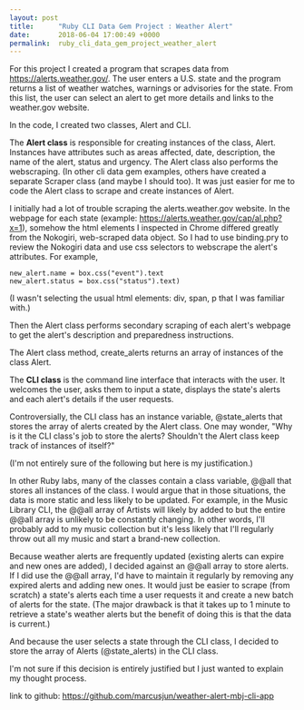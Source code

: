 ```yaml
---
layout: post
title:      "Ruby CLI Data Gem Project : Weather Alert"
date:       2018-06-04 17:00:49 +0000
permalink:  ruby_cli_data_gem_project_weather_alert
---
```



For this project I created a program that scrapes data from https://alerts.weather.gov/. The user enters a U.S. state and the program returns a list of weather watches, warnings or advisories for the state. From this list, the user can select an alert to get more details and links to the weather.gov website.

In the code, I created two classes, Alert and CLI. 

The **Alert class** is responsible for creating instances of the class, Alert. Instances have attributes such as areas affected, date, description, the name of the alert, status and urgency. The Alert class also performs the webscraping. (In other cli data gem examples, others have created a separate Scraper class (and maybe I should too). It was just easier for me to code the Alert class to scrape and create instances of Alert.

I initially had a lot of trouble scraping the alerts.weather.gov website. In the webpage for each state (example: https://alerts.weather.gov/cap/al.php?x=1), somehow the html elements I inspected in Chrome differed greatly from the Nokogiri, web-scraped data object. So I had to use binding.pry to review the Nokogiri data and use css selectors to webscrape the alert's attributes. For example, 

```
new_alert.name = box.css("event").text
new_alert.status = box.css("status").text)
```

(I wasn't selecting the usual html elements: div, span, p that I was familiar with.)

Then the Alert class performs secondary scraping of each alert's webpage to get the alert's description and preparedness instructions.

The Alert class method, create_alerts returns an array of instances of the class Alert.

The **CLI class** is the command line interface that interacts with the user. It welcomes the user, asks them to input a state, displays the state's alerts and each alert's details if the user requests. 

Controversially, the CLI class has an instance variable, @state_alerts that stores the array of alerts created by the Alert class. One may wonder, "Why is it the CLI class's job to store the alerts? Shouldn't the Alert class keep track of instances of itself?"

(I'm not entirely sure of the following but here is my justification.)

In other Ruby labs, many of the classes contain a class variable, @@all that stores all instances of the class. I would argue that in those situations, the data is more static and less likely to be updated. For example, in the Music Library CLI, the @@all array of Artists will likely by added to but the entire @@all array is unlikely to be constantly changing. In other words, I'll probably add to my music collection but it's less likely that I'll regularly throw out all my music and start a brand-new collection.

Because weather alerts are frequently updated (existing alerts can expire and new ones are added), I decided against an @@all array to store alerts. If I did use the @@all array, I'd have to maintain it regularly by removing any expired alerts and adding new ones. It would just be easier to scrape (from scratch) a state's alerts each time a user requests it and create a new batch of alerts for the state. (The major drawback is that it takes up to 1 minute to retrieve a state's weather alerts but the benefit of doing this is that the data is current.)

And because the user selects a state through the CLI class, I decided to store the array of Alerts (@state_alerts) in the CLI class.

I'm not sure if this decision is entirely justified but I just wanted to explain my thought process.

link to github: https://github.com/marcusjun/weather-alert-mbj-cli-app


